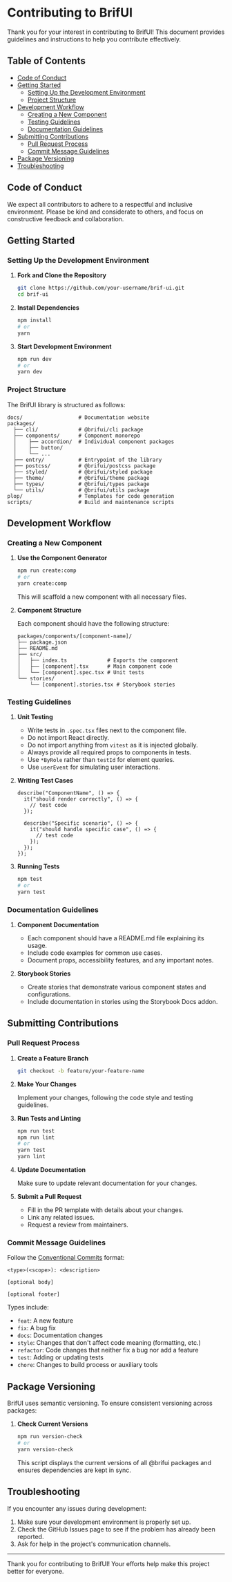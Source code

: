 # Contributing to BrifUI

Thank you for your interest in contributing to BrifUI! This document provides guidelines and instructions to help you contribute effectively.

## Table of Contents

- [Code of Conduct](#code-of-conduct)
- [Getting Started](#getting-started)
  - [Setting Up the Development Environment](#setting-up-the-development-environment)
  - [Project Structure](#project-structure)
- [Development Workflow](#development-workflow)
  - [Creating a New Component](#creating-a-new-component)
  - [Testing Guidelines](#testing-guidelines)
  - [Documentation Guidelines](#documentation-guidelines)
- [Submitting Contributions](#submitting-contributions)
  - [Pull Request Process](#pull-request-process)
  - [Commit Message Guidelines](#commit-message-guidelines)
- [Package Versioning](#package-versioning)
- [Troubleshooting](#troubleshooting)

## Code of Conduct

We expect all contributors to adhere to a respectful and inclusive environment. Please be kind and considerate to others, and focus on constructive feedback and collaboration.

## Getting Started

### Setting Up the Development Environment

1. **Fork and Clone the Repository**

   ```bash
   git clone https://github.com/your-username/brif-ui.git
   cd brif-ui
   ```

2. **Install Dependencies**

   ```bash
   npm install
   # or
   yarn
   ```

3. **Start Development Environment**

   ```bash
   npm run dev
   # or
   yarn dev
   ```

### Project Structure

The BrifUI library is structured as follows:

```
docs/                  # Documentation website
packages/
  ├── cli/             # @brifui/cli package
  ├── components/      # Component monorepo
  │    ├── accordion/  # Individual component packages
  │    ├── button/
  │    └── ...
  ├── entry/           # Entrypoint of the library
  ├── postcss/         # @brifui/postcss package
  ├── styled/          # @brifui/styled package
  ├── theme/           # @brifui/theme package
  ├── types/           # @brifui/types package
  └── utils/           # @brifui/utils package
plop/                  # Templates for code generation
scripts/               # Build and maintenance scripts
```

## Development Workflow

### Creating a New Component

1. **Use the Component Generator**

   ```bash
   npm run create:comp
   # or
   yarn create:comp
   ```

   This will scaffold a new component with all necessary files.

2. **Component Structure**

   Each component should have the following structure:

   ```
   packages/components/[component-name]/
   ├── package.json
   ├── README.md
   ├── src/
   │   ├── index.ts             # Exports the component
   │   ├── [component].tsx      # Main component code
   │   └── [component].spec.tsx # Unit tests
   └── stories/
       └── [component].stories.tsx # Storybook stories
   ```

### Testing Guidelines

1. **Unit Testing**

   - Write tests in `.spec.tsx` files next to the component file.
   - Do not import React directly.
   - Do not import anything from `vitest` as it is injected globally.
   - Always provide all required props to components in tests.
   - Use `*ByRole` rather than `testId` for element queries.
   - Use `userEvent` for simulating user interactions.

2. **Writing Test Cases**

   ```tsx
   describe("ComponentName", () => {
     it("should render correctly", () => {
       // test code
     });

     describe("Specific scenario", () => {
       it("should handle specific case", () => {
         // test code
       });
     });
   });
   ```

3. **Running Tests**

   ```bash
   npm test
   # or
   yarn test
   ```

### Documentation Guidelines

1. **Component Documentation**

   - Each component should have a README.md file explaining its usage.
   - Include code examples for common use cases.
   - Document props, accessibility features, and any important notes.

2. **Storybook Stories**

   - Create stories that demonstrate various component states and configurations.
   - Include documentation in stories using the Storybook Docs addon.

## Submitting Contributions

### Pull Request Process

1. **Create a Feature Branch**

   ```bash
   git checkout -b feature/your-feature-name
   ```

2. **Make Your Changes**

   Implement your changes, following the code style and testing guidelines.

3. **Run Tests and Linting**

   ```bash
   npm run test
   npm run lint
   # or
   yarn test
   yarn lint
   ```

4. **Update Documentation**

   Make sure to update relevant documentation for your changes.

5. **Submit a Pull Request**

   - Fill in the PR template with details about your changes.
   - Link any related issues.
   - Request a review from maintainers.

### Commit Message Guidelines

Follow the [Conventional Commits](https://www.conventionalcommits.org/) format:

```
<type>(<scope>): <description>

[optional body]

[optional footer]
```

Types include:

- `feat`: A new feature
- `fix`: A bug fix
- `docs`: Documentation changes
- `style`: Changes that don't affect code meaning (formatting, etc.)
- `refactor`: Code changes that neither fix a bug nor add a feature
- `test`: Adding or updating tests
- `chore`: Changes to build process or auxiliary tools

## Package Versioning

BrifUI uses semantic versioning. To ensure consistent versioning across packages:

1. **Check Current Versions**

   ```bash
   npm run version-check
   # or
   yarn version-check
   ```

   This script displays the current versions of all @brifui packages and ensures dependencies are kept in sync.

## Troubleshooting

If you encounter any issues during development:

1. Make sure your development environment is properly set up.
2. Check the GitHub Issues page to see if the problem has already been reported.
3. Ask for help in the project's communication channels.

---

Thank you for contributing to BrifUI! Your efforts help make this project better for everyone.
